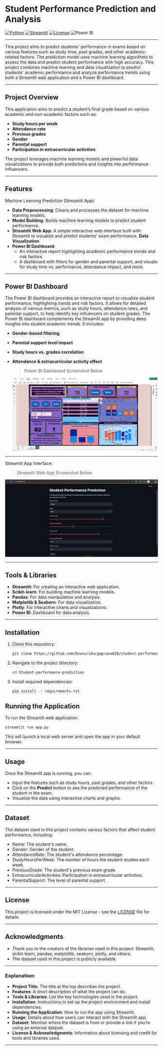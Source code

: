 # Student Performance Prediction and Analysis

[![Python](https://img.shields.io/badge/python-3.8%2B-blue)](https://www.python.org/)
[![Streamlit](https://img.shields.io/badge/Streamlit-Enabled-red)](https://streamlit.io/)
[![License](https://img.shields.io/badge/license-MIT-green)](LICENSE)
![Power BI](https://img.shields.io/badge/Power--BI-Integrated-yellow)

---

This project aims to predict students' performance in exams based on various features such as study time, past grades, and other academic-related factors. The prediction model uses machine learning algorithms to assess the data and predict student performance with high accuracy. This project combines machine learning and data visualization to predict students' academic performance and analyze performance trends using both a Streamlit web application and a Power BI dashboard.

---

## Project Overview
This application aims to predict a student’s final grade based on various academic and non-academic factors such as:
- **Study hours per week**
- **Attendance rate**
- **Previous grades**
- **Gender**
- **Parental support**
- **Participation in extracurricular activities**

The project leverages machine learning models and powerful data visualizations to provide both predictions and insights into performance influencers.

---

## Features
Machine Learning Prediction (Streamlit App):
   - **Data Preprocessing**: Cleans and processes the dataset for machine learning models.
   - **Model Building**: Builds machine learning models to predict student performance.
   - **Streamlit Web App**: A simple interactive web interface built with Streamlit to visualize and predict students' exam performance.
**Data Visualization**
   - **Power BI Dashboard**:
     - An interactive report highlighting academic performance trends and risk factors.
     - A dashboard with filters for gender and parental support, and visuals for study time vs. performance, attendance impact, and more.
       
---

## Power BI Dashboard
The Power BI dashboard provides an interactive report to visualize student performance, highlighting trends and risk factors. It allows for detailed analysis of various metrics, such as study hours, attendance rates, and parental support, to help identify key influencers on student grades.
The Power BI dashboard complements the Streamlit app by providing deep insights into student academic trends. It includes:
- **Gender-based filtering**
- **Parental support level impact**
- **Study hours vs. grades correlation**
- **Attendance & extracurricular activity effect**
  > Power BI Dashboard Screenshot Below
  
  ![PowerBI](assets\powerbi.png)
  
--- 
Streamlit App Interface:

   > Streamlit Web App Screenshot Below

   ![streamlit](assets\streamlit.png)

---

## Tools & Libraries
- **Streamlit**: For creating an interactive web application.
- **Scikit-learn**: For building machine learning models.
- **Pandas**: For data manipulation and analysis.
- **Matplotlib & Seaborn**: For data visualization.
- **Plotly**: For interactive charts and visualizations.
- **Power BI**: Dashboard for data analysis.
  
---

## Installation

1. Clone this repository:
   ```bash
   git clone https://github.com/Duvvuridurgaprasad28/student-performance-prediction.git


2. Navigate to the project directory:

   ```bash
   cd Student-performance-prediction
   ```

3. Install required dependencies:

   ```bash
   pip install -r requirements.txt
   ```

## Running the Application

To run the Streamlit web application:

```bash
streamlit run app.py
```

This will launch a local web server and open the app in your default browser.

---

## Usage

Once the Streamlit app is running, you can:
- Input the features such as study hours, past grades, and other factors.
- Click on the **Predict** button to see the predicted performance of the student in the exam.
- Visualize the data using interactive charts and graphs.
  
---

## Dataset

The dataset used in this project contains various factors that affect student performance, including:

- Name: The student's name.
- Gender: Gender of the student.
- AttendanceRate: The student's attendance percentage.
- StudyHoursPerWeek: The number of hours the student studies each week.
- PreviousGrade: The student's previous exam grade.
- ExtracurricularActivities: Participation in extracurricular activities.
- ParentalSupport: The level of parental support.
  
---

## License

This project is licensed under the MIT License - see the [LICENSE](LICENSE) file for details.

---

## Acknowledgments

- Thank you to the creators of the libraries used in this project: Streamlit, scikit-learn, pandas, matplotlib, seaborn, plotly, and others.
- The dataset used in this project is publicly available.
  
---

### Explanation:
- **Project Title**: The title at the top describes the project.
- **Features**: A short description of what the project can do.
- **Tools & Libraries**: List the key technologies used in the project.
- **Installation**: Instructions to set up the project environment and install dependencies.
- **Running the Application**: How to run the app using Streamlit.
- **Usage**: Details about how users can interact with the Streamlit app.
- **Dataset**: Mention where the dataset is from or provide a link if you’re using an external dataset.
- **License & Acknowledgments**: Information about licensing and credit for tools and libraries used.
  
---
